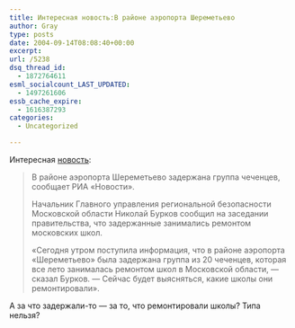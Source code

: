 ```yaml
---
title: Интересная новость:В районе аэропорта Шереметьево
author: Gray
type: posts
date: 2004-09-14T08:08:40+00:00
excerpt:
url: /5238
dsq_thread_id:
  - 1872764611
esml_socialcount_LAST_UPDATED:
  - 1497261606
essb_cache_expire:
  - 1616387293
categories:
  - Uncategorized

---
```








Интересная <a href="http://lenta.ru/terror/2004/09/14/schools/" target="_blank">новость</a>:

> В районе аэропорта Шереметьево задержана группа чеченцев, сообщает РИА &#171;Новости&#187;.
> 
> Начальник Главного управления региональной безопасности Московской области Николай Бурков сообщил на заседании правительства, что задержанные занимались ремонтом московских школ.
> 
> &#171;Сегодня утром поступила информация, что в районе аэропорта &#171;Шереметьево&#187; была задержана группа из 20 чеченцев, которая все лето занималась ремонтом школ в Московской области, &#8212; сказал Бурков. &#8212; Сейчас будет выясняться, какие школы они ремонтировали&#187;. 

А за что задержали-то &#8212; за то, что ремонтировали школы? Типа нельзя?